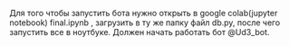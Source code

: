 Для того чтобы запустить бота нужно открыть в google colab(jupyter notebook) final.ipynb , загрузить в ту же папку файл db.py, после чего запустить все в ноутбуке. Должен начать работать бот @Ud3_bot.
